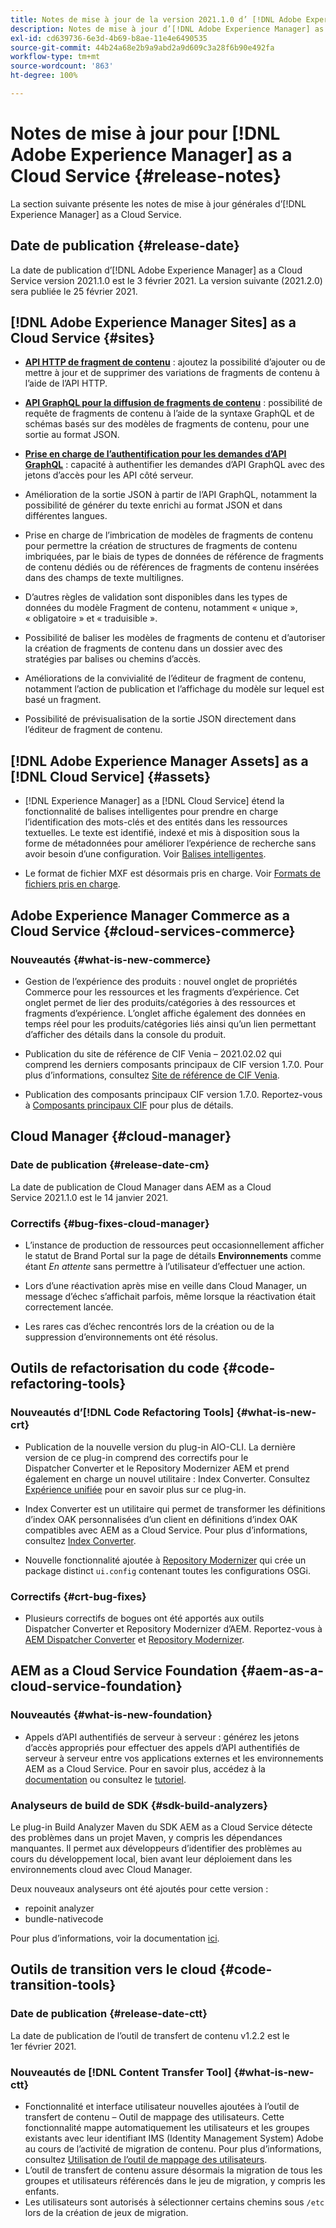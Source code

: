 ```yaml
---
title: Notes de mise à jour de la version 2021.1.0 d’ [!DNL Adobe Experience Manager] as a Cloud Service.
description: Notes de mise à jour d’[!DNL Adobe Experience Manager] as a Cloud Service version 2021.1.0.
exl-id: cd639736-6e3d-4b69-b8ae-11e4e6490535
source-git-commit: 44b24a68e2b9a9abd2a9d609c3a28f6b90e492fa
workflow-type: tm+mt
source-wordcount: '863'
ht-degree: 100%

---
```



# Notes de mise à jour pour [!DNL Adobe Experience Manager] as a Cloud Service {#release-notes}

La section suivante présente les notes de mise à jour générales d’[!DNL Experience Manager] as a Cloud Service.

## Date de publication {#release-date}

La date de publication d’[!DNL Adobe Experience Manager] as a Cloud Service version 2021.1.0 est le 3 février 2021.
La version suivante (2021.2.0) sera publiée le 25 février 2021.

## [!DNL Adobe Experience Manager Sites] as a Cloud Service {#sites}

* **[API HTTP de fragment de contenu](/help/assets/content-fragments/assets-api-content-fragments.md)** : ajoutez la possibilité d’ajouter ou de mettre à jour et de supprimer des variations de fragments de contenu à l’aide de l’API HTTP.

* **[API GraphQL pour la diffusion de fragments de contenu](/help/headless/graphql-api/content-fragments.md)** : possibilité de requête de fragments de contenu à l’aide de la syntaxe GraphQL et de schémas basés sur des modèles de fragments de contenu, pour une sortie au format JSON.

* **[Prise en charge de l’authentification pour les demandes d’API GraphQL](/help/headless/security/authentication.md)** : capacité à authentifier les demandes d’API GraphQL avec des jetons d’accès pour les API côté serveur.

* Amélioration de la sortie JSON à partir de l’API GraphQL, notamment la possibilité de générer du texte enrichi au format JSON et dans différentes langues.

* Prise en charge de l’imbrication de modèles de fragments de contenu pour permettre la création de structures de fragments de contenu imbriquées, par le biais de types de données de référence de fragments de contenu dédiés ou de références de fragments de contenu insérées dans des champs de texte multilignes.

* D’autres règles de validation sont disponibles dans les types de données du modèle Fragment de contenu, notamment « unique », « obligatoire » et « traduisible ».

* Possibilité de baliser les modèles de fragments de contenu et d’autoriser la création de fragments de contenu dans un dossier avec des stratégies par balises ou chemins d’accès.

* Améliorations de la convivialité de l’éditeur de fragment de contenu, notamment l’action de publication et l’affichage du modèle sur lequel est basé un fragment.

* Possibilité de prévisualisation de la sortie JSON directement dans l’éditeur de fragment de contenu.


## [!DNL Adobe Experience Manager Assets] as a [!DNL Cloud Service] {#assets}

* [!DNL Experience Manager] as a [!DNL Cloud Service] étend la fonctionnalité de balises intelligentes pour prendre en charge l’identification des mots-clés et des entités dans les ressources textuelles. Le texte est identifié, indexé et mis à disposition sous la forme de métadonnées pour améliorer l’expérience de recherche sans avoir besoin d’une configuration. Voir [Balises intelligentes](/help/assets/smart-tags.md).

* Le format de fichier MXF est désormais pris en charge. Voir [Formats de fichiers pris en charge](/help/assets/file-format-support.md#video-formats).

## Adobe Experience Manager Commerce as a Cloud Service {#cloud-services-commerce}

### Nouveautés {#what-is-new-commerce}

* Gestion de l’expérience des produits : nouvel onglet de propriétés Commerce pour les ressources et les fragments d’expérience. Cet onglet permet de lier des produits/catégories à des ressources et fragments d’expérience. L’onglet affiche également des données en temps réel pour les produits/catégories liés ainsi qu’un lien permettant d’afficher des détails dans la console du produit.

* Publication du site de référence de CIF Venia – 2021.02.02 qui comprend les derniers composants principaux de CIF version 1.7.0. Pour plus d’informations, consultez [Site de référence de CIF Venia](https://github.com/adobe/aem-cif-guides-venia/releases/tag/venia-2021.02.02).

* Publication des composants principaux CIF version 1.7.0. Reportez-vous à [Composants principaux CIF](https://github.com/adobe/aem-core-cif-components/releases/tag/core-cif-components-reactor-1.7.0) pour plus de détails.

## Cloud Manager {#cloud-manager}

### Date de publication {#release-date-cm}

La date de publication de Cloud Manager dans AEM as a Cloud Service 2021.1.0 est le 14 janvier 2021.

### Correctifs {#bug-fixes-cloud-manager}

* L’instance de production de ressources peut occasionnellement afficher le statut de Brand Portal sur la page de détails **Environnements** comme étant *En attente* sans permettre à l’utilisateur d’effectuer une action.

* Lors d’une réactivation après mise en veille dans Cloud Manager, un message d’échec s’affichait parfois, même lorsque la réactivation était correctement lancée.

* Les rares cas d’échec rencontrés lors de la création ou de la suppression d’environnements ont été résolus.

## Outils de refactorisation du code {#code-refactoring-tools}

### Nouveautés d’[!DNL Code Refactoring Tools]  {#what-is-new-crt}

* Publication de la nouvelle version du plug-in AIO-CLI. La dernière version de ce plug-in comprend des correctifs pour le Dispatcher Converter et le Repository Modernizer AEM et prend également en charge un nouvel utilitaire : Index Converter. Consultez [Expérience unifiée](https://experienceleague.adobe.com/docs/experience-manager-cloud-service/moving/refactoring-tools/unified-experience.html?lang=fr#benefits) pour en savoir plus sur ce plug-in.

* Index Converter est un utilitaire qui permet de transformer les définitions d’index OAK personnalisées d’un client en définitions d’index OAK compatibles avec AEM as a Cloud Service. Pour plus d’informations, consultez [Index Converter](https://github.com/adobe/aem-cloud-service-source-migration/tree/master/packages/index-converter).

* Nouvelle fonctionnalité ajoutée à [Repository Modernizer](https://github.com/adobe/aem-cloud-service-source-migration/tree/master/packages/repository-modernizer) qui crée un package distinct `ui.config` contenant toutes les configurations OSGi.

### Correctifs {#crt-bug-fixes}

* Plusieurs correctifs de bogues ont été apportés aux outils Dispatcher Converter et Repository Modernizer d’AEM. Reportez-vous à [AEM Dispatcher Converter](https://github.com/adobe/aem-cloud-service-source-migration/tree/master/packages/dispatcher-converter) et [Repository Modernizer](https://github.com/adobe/aem-cloud-service-source-migration/tree/master/packages/repository-modernizer).

## AEM as a Cloud Service Foundation {#aem-as-a-cloud-service-foundation}

### Nouveautés {#what-is-new-foundation}

* Appels d’API authentifiés de serveur à serveur : générez les jetons d’accès appropriés pour effectuer des appels d’API authentifiés de serveur à serveur entre vos applications externes et les environnements AEM as a Cloud Service. Pour en savoir plus, accédez à la [documentation](/help/implementing/developing/introduction/generating-access-tokens-for-server-side-apis.md) ou consultez le [tutoriel](https://experienceleague.adobe.com/docs/experience-manager-learn/getting-started-with-aem-headless/authentication/overview.html?lang=fr#authentication).

### Analyseurs de build de SDK {#sdk-build-analyzers}

Le plug-in Build Analyzer Maven du SDK AEM as a Cloud Service détecte des problèmes dans un projet Maven, y compris les dépendances manquantes. Il permet aux développeurs d’identifier des problèmes au cours du développement local, bien avant leur déploiement dans les environnements cloud avec Cloud Manager.

Deux nouveaux analyseurs ont été ajoutés pour cette version :

* repoinit analyzer
* bundle-nativecode

Pour plus d’informations, voir la documentation [ici](https://experienceleague.adobe.com/docs/experience-manager-core-components/using/developing/archetype/build-analyzer-maven-plugin.html?lang=fr#developing).

## Outils de transition vers le cloud {#code-transition-tools}

### Date de publication {#release-date-ctt}

La date de publication de l’outil de transfert de contenu v1.2.2 est le 1er février 2021.

### Nouveautés de [!DNL Content Transfer Tool] {#what-is-new-ctt}

* Fonctionnalité et interface utilisateur nouvelles ajoutées à l’outil de transfert de contenu – Outil de mappage des utilisateurs. Cette fonctionnalité mappe automatiquement les utilisateurs et les groupes existants avec leur identifiant IMS (Identity Management System) Adobe au cours de l’activité de migration de contenu. Pour plus d’informations, consultez [Utilisation de l’outil de mappage des utilisateurs](https://experienceleague.adobe.com/docs/experience-manager-cloud-service/moving/cloud-migration/content-transfer-tool/using-user-mapping-tool.html?lang=fr).
* L’outil de transfert de contenu assure désormais la migration de tous les groupes et utilisateurs référencés dans le jeu de migration, y compris les enfants.
* Les utilisateurs sont autorisés à sélectionner certains chemins sous `/etc` lors de la création de jeux de migration.
